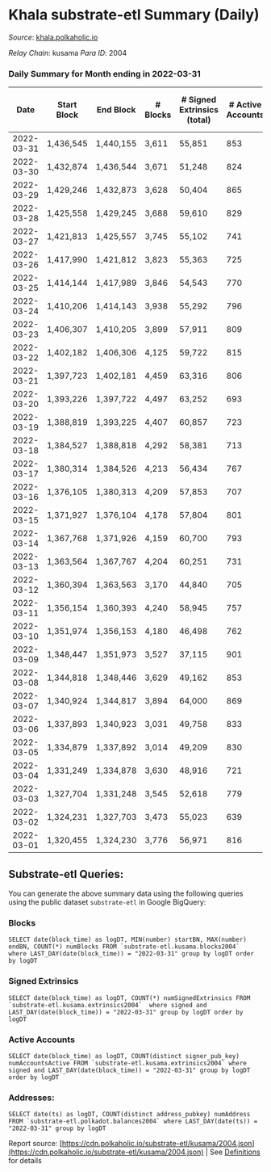 # Khala substrate-etl Summary (Daily)

_Source_: [khala.polkaholic.io](https://khala.polkaholic.io)

*Relay Chain*: kusama
*Para ID*: 2004



### Daily Summary for Month ending in 2022-03-31


| Date | Start Block | End Block | # Blocks | # Signed Extrinsics (total) | # Active Accounts | # Passive | # New | # Addresses with Balances | # Events | # Transfers | # XCM Transfers In | # XCM Transfers Out |
| ---- | ----------- | --------- | -------- | --------------------------- | ----------------- | --------- | ----- | ------------------------- | -------- | ----------- | ------------------ | ------------------- |
| 2022-03-31 | 1,436,545 | 1,440,155 | 3,611  | 55,851 | 853 |  |  | 13,677 | 611,678 | 412 ($717,135.35) | 3 ($1,585.83) |   |
| 2022-03-30 | 1,432,874 | 1,436,544 | 3,671  | 51,248 | 824 |  |  | 13,765 | 557,498 | 343 ($289,234.07) | 9 ($1,320.37) |   |
| 2022-03-29 | 1,429,246 | 1,432,873 | 3,628  | 50,404 | 865 |  |  | 13,739 | 582,563 | 411 ($220,195.89) | 1 ($0.22) |   |
| 2022-03-28 | 1,425,558 | 1,429,245 | 3,688  | 59,610 | 829 |  |  | 13,750 | 678,901 | 354 ($355,678.51) | 10 ($34.03) |   |
| 2022-03-27 | 1,421,813 | 1,425,557 | 3,745  | 55,102 | 741 |  |  | 13,745 | 608,814 | 284 ($86,391.92) | 6 ($1.86) |   |
| 2022-03-26 | 1,417,990 | 1,421,812 | 3,823  | 55,363 | 725 |  |  | 13,739 | 601,360 | 248 ($63,772.78) |   |   |
| 2022-03-25 | 1,414,144 | 1,417,989 | 3,846  | 54,543 | 770 |  |  | 13,738 | 592,234 | 271 ($248,110.73) |   |   |
| 2022-03-24 | 1,410,206 | 1,414,143 | 3,938  | 55,292 | 796 |  |  | 13,738 | 600,821 | 294 ($286,254.76) | 5 ($0.29) |   |
| 2022-03-23 | 1,406,307 | 1,410,205 | 3,899  | 57,911 | 809 |  |  | 13,733 | 628,778 | 331 ($6,559,907.15) | 3 ($1.44) |   |
| 2022-03-22 | 1,402,182 | 1,406,306 | 4,125  | 59,722 | 815 |  |  | 13,729 | 644,998 | 297 ($1,158,142.01) |   |   |
| 2022-03-21 | 1,397,723 | 1,402,181 | 4,459  | 63,316 | 806 |  |  | 13,719 | 679,608 | 267 ($140,620.11) |   |   |
| 2022-03-20 | 1,393,226 | 1,397,722 | 4,497  | 63,252 | 693 |  |  | 13,716 | 672,786 | 221 ($149,018.29) |   |   |
| 2022-03-19 | 1,388,819 | 1,393,225 | 4,407  | 60,857 | 723 |  |  | 13,713 | 648,291 | 145 ($171,909.82) |   |   |
| 2022-03-18 | 1,384,527 | 1,388,818 | 4,292  | 58,381 | 713 |  |  | 13,708 | 612,444 | 144 ($347,020.77) |   |   |
| 2022-03-17 | 1,380,314 | 1,384,526 | 4,213  | 56,434 | 767 |  |  | 13,710 | 592,712 | 263 ($322,955.33) |   |   |
| 2022-03-16 | 1,376,105 | 1,380,313 | 4,209  | 57,853 | 707 |  |  | 13,706 | 606,587 | 176 ($235,139.74) |   |   |
| 2022-03-15 | 1,371,927 | 1,376,104 | 4,178  | 57,804 | 801 |  |  | 13,703 | 615,635 | 304 ($486,485.05) |   |   |
| 2022-03-14 | 1,367,768 | 1,371,926 | 4,159  | 60,700 | 793 |  |  | 13,697 | 647,236 | 349 ($512,388.30) |   |   |
| 2022-03-13 | 1,363,564 | 1,367,767 | 4,204  | 60,251 | 731 |  |  | 13,695 | 645,515 | 202 ($21,932.24) |   |   |
| 2022-03-12 | 1,360,394 | 1,363,563 | 3,170  | 44,840 | 705 |  |  | 13,694 | 479,863 | 189 ($14,712.10) |   |   |
| 2022-03-11 | 1,356,154 | 1,360,393 | 4,240  | 58,945 | 757 |  |  | 13,691 | 633,662 | 238 ($92,053.23) |   |   |
| 2022-03-10 | 1,351,974 | 1,356,153 | 4,180  | 46,498 | 762 |  |  | 13,687 | 497,867 | 385 ($1,376,666.68) |   |   |
| 2022-03-09 | 1,348,447 | 1,351,973 | 3,527  | 37,115 | 901 |  |  | 13,730 | 396,441 | 270 ($338,649.31) |   |   |
| 2022-03-08 | 1,344,818 | 1,348,446 | 3,629  | 49,162 | 853 |  |  | 13,728 | 528,447 | 244 ($108,986.01) |   |   |
| 2022-03-07 | 1,340,924 | 1,344,817 | 3,894  | 64,000 | 869 |  |  | 13,715 | 688,806 | 240 ($189,830.38) |   |   |
| 2022-03-06 | 1,337,893 | 1,340,923 | 3,031  | 49,758 | 833 |  |  | 13,709 | 530,844 | 312 ($119,778.51) |   |   |
| 2022-03-05 | 1,334,879 | 1,337,892 | 3,014  | 49,209 | 830 |  |  | 13,705 | 524,304 | 235 ($95,078.44) |   |   |
| 2022-03-04 | 1,331,249 | 1,334,878 | 3,630  | 48,916 | 721 |  |  | 13,699 | 529,707 | 200 ($164,126.68) |   |   |
| 2022-03-03 | 1,327,704 | 1,331,248 | 3,545  | 52,618 | 779 |  |  | 13,697 | 574,478 | 322 ($420,957.08) |   |   |
| 2022-03-02 | 1,324,231 | 1,327,703 | 3,473  | 55,023 | 639 |  |  | 13,699 | 593,076 | 146 ($74,932.52) |   |   |
| 2022-03-01 | 1,320,455 | 1,324,230 | 3,776  | 56,971 | 816 |  |  | 13,699 | 622,672 | 227 ($109,842.07) |   |   |

## Substrate-etl Queries:
You can generate the above summary data using the following queries using the public dataset `substrate-etl` in Google BigQuery:


### Blocks
```
SELECT date(block_time) as logDT, MIN(number) startBN, MAX(number) endBN, COUNT(*) numBlocks FROM `substrate-etl.kusama.blocks2004`  where LAST_DAY(date(block_time)) = "2022-03-31" group by logDT order by logDT
```


### Signed Extrinsics
```
SELECT date(block_time) as logDT, COUNT(*) numSignedExtrinsics FROM `substrate-etl.kusama.extrinsics2004`  where signed and LAST_DAY(date(block_time)) = "2022-03-31" group by logDT order by logDT
```


### Active Accounts
```
SELECT date(block_time) as logDT, COUNT(distinct signer_pub_key) numAccountsActive FROM `substrate-etl.kusama.extrinsics2004` where signed and LAST_DAY(date(block_time)) = "2022-03-31" group by logDT order by logDT
```


### Addresses:
```
SELECT date(ts) as logDT, COUNT(distinct address_pubkey) numAddress FROM `substrate-etl.polkadot.balances2004` where LAST_DAY(date(ts)) = "2022-03-31" group by logDT
```



Report source: [https://cdn.polkaholic.io/substrate-etl/kusama/2004.json](https://cdn.polkaholic.io/substrate-etl/kusama/2004.json) | See [Definitions](/DEFINITIONS.md) for details
